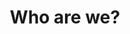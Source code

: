 ---
templateKey: 'team-page'
path: /team
preferred_language: default
title: "Who are we?"
langTitles:
    en: "Who are we?"
    pt: "Quem somos nós?"
    fr: "Qui sommes nous?"
    es: "Quienes somos nosotros"
image: ../../../static/img/team-drone.jpg
secondaryImage: ../../../static/img/Rachel Robinson Profile.JPG
heading: 
    en: "The Team"
    pt: "A Equipa"
    fr: "L'équipe"
    es: "El Equipo"
description: 
    en: "At Smartavillas we have a dedicated team of professionals helping you to manage your property or find the perfect holiday rental."
    pt: "Na Smartavillas temos uma equipa de profissionais dedicada a ajudá-lo a gerir a sua propriedade ou encontrar o melhor aluguer de férias."
    fr: "Chez Smartavillas, nous avons une équipe de professionnels dévoués qui vous aident à gérer votre propriété ou à trouver la location de vacances idéale."
    es: "En Smartavillas contamos con un equipo dedicado de profesionales que lo ayudarán a administrar su propiedad o encontrar el alquiler vacacional perfecto."
intro: 
    heading: 
        en: "Meet the Team"
        pt: "Conheça a Equipa"
        fr: "Rencontrez l'équipe"
        es: "Conoce al equipo"
    description: 
        en: "Founded in 2009, Smartavillas.com is a property services and rental management company based in Tavira on the Eastern Algarve. With a portfolio approaching 150 properties, Smartavillas provides a wide range of professional management services and solutions tailored to meet the needs of our property owners and rental clients. A wealth of experience and knowledge within our team has enabled us to grow rapidly, establish a strong presence on the Eastern Algarve and develop enduring partnerships with property owners, local suppliers and professional service providers.
        We are also proud to announce the launch of our new sister company Smartamoves, our property sales division helping you to achieve your dream of owning property abroad."
        pt: "Criada em 2009, a Smartavillas.com é uma empresa de Aluguer de casas de férias e Gestão de Propriedades, sediada em Tavira no Sotavento Algarvio. Com uma carteira que se aproxima das 150 propriedades, a Smartavillas oferece uma vasta gama de serviços e soluções profissionais de gestão adaptados às necessidades dos nossos proprietários e clientes de alugueres de casas. A experiência e conhecimento da nossa equipa permitiu-nos crescer rapidamente, estabelecer uma forte presença no Sotavento e desenvolver parcerias duradouras com proprietários, fornecedores locais e prestadores de serviços profissionais. Estamos também orgulhosos de anunciar o lançamento da nossa nova empresa irmã Smartamoves, a nossa divisão de vendas de propriedades, ajudando-o a realizar o seu sonho de possuir propriedades no estrangeiro."
        fr: "Fondée en 2009, Smartavillas.com est une société de services immobiliers et de gestion locative basée à Tavira, dans l'est de l'Algarve. Avec un portefeuille de près de 150 propriétés, Smartavillas propose une large gamme de services de gestion professionnels et de solutions adaptées pour répondre aux besoins de nos propriétaires et clients locataires. Une richesse d'expérience et de connaissances au sein de notre équipe nous a permis de croître rapidement, d'établir une forte présence dans l'est de l'Algarve et de développer des partenariats durables avec des propriétaires, des fournisseurs locaux et des prestataires de services professionnels.
         Nous sommes également fiers d'annoncer le lancement de notre nouvelle société sœur Smartamoves, notre division de vente immobilière vous aidant à réaliser votre rêve de posséder une propriété à l'étranger."
        es: "Fundada en 2009, Smartavillas.com es una empresa de gestión de alquileres y servicios inmobiliarios con sede en Tavira, en el este del Algarve. Con una cartera que se acerca a las 150 propiedades, Smartavillas ofrece una amplia gama de servicios de gestión profesional y soluciones diseñadas para satisfacer las necesidades de nuestros propietarios y clientes de alquiler. Una gran experiencia y conocimiento dentro de nuestro equipo nos ha permitido crecer rápidamente, establecer una fuerte presencia en el este del Algarve y desarrollar asociaciones duraderas con propietarios, proveedores locales y proveedores de servicios profesionales.
         También nos enorgullece anunciar el lanzamiento de nuestra nueva empresa hermana Smartamoves, nuestra división de ventas de propiedades que lo ayuda a lograr su sueño de ser propietario de una propiedad en el extranjero."
teams:
    office:
        heading: "Office Team"
        image: ../../../static/img/new office team.jpg
        description: 
            en: "The operational heart of Smartavillas tying it all together. The office team keeps the well-oiled machine running by taking the bookings, coordinating with the other teams, communicating with guests and other business and making sure the everyone gets what they need at the right time."
            pt: "O coração operacional de Smartavillas amarrando tudo junto. A equipe do escritório mantém a máquina funcionando bem, fazendo as reservas, coordenando com as outras equipes, comunicando-se com os hóspedes e outros negócios e garantindo que todos recebam o que precisam no momento certo."
            fr: "Le cœur opérationnel de Smartavillas qui relie le tout. L'équipe du bureau fait fonctionner la machine bien huilée en prenant les réservations, en se coordonnant avec les autres équipes, en communiquant avec les clients et les autres entreprises et en s'assurant que chacun obtient ce dont il a besoin au bon moment."
            es: "El corazón operativo de Smartavillas uniéndolo todo. El equipo de la oficina mantiene la máquina bien engrasada en funcionamiento tomando las reservas, coordinando con los otros equipos, comunicándose con los huéspedes y otros asuntos y asegurándose de que todos obtengan lo que necesitan en el momento adecuado."
    maintenance:
        heading: "Maintenance Team"
        image: ../../../static/img/Creat_Prefect_2.jpg
        description: 
            en: "The maintenance team keeps our wheels turning, both literally and figuratively. Going out to properties far and wide to handle all manner of tasks to make sure both owners and guests know their holiday home will be in tip-top shape."
            pt: "A equipe de manutenção mantém nossas rodas girando, literal e figurativamente. Indo para propriedades em todo o mundo para lidar com todos os tipos de tarefas para garantir que proprietários e hóspedes saibam que sua casa de férias estará em ótima forma."
            fr: "L'équipe de maintenance fait tourner nos roues, au propre comme au figuré. Se rendre dans des propriétés très éloignées pour gérer toutes sortes de tâches afin de s'assurer que les propriétaires et les invités savent que leur maison de vacances sera en parfait état."
            es: "El equipo de mantenimiento mantiene nuestras ruedas girando, tanto literal como figurativamente. Salir a propiedades a lo largo y ancho para manejar todo tipo de tareas para asegurarnos de que tanto los propietarios como los invitados sepan que su casa de vacaciones estará en óptimas condiciones."
    housekeeping:
        heading: "Housekeeping Team"
        image: ../../../static/img/Create_Perfect_3.jpg
        description: 
            en: "Making sure that Smartavillas shines like a gem, the housekeeping crew work tirelessly to cover every nook and cranny and make sure both our image and record remain spotless."
            pt: "Certificando-se de que Smartavillas brilha como uma joia, a equipe de limpeza trabalha incansavelmente para cobrir todos os cantos e garantir que nossa imagem e registro permaneçam impecáveis."
            fr: "S'assurant que Smartavillas brille comme un joyau, l'équipe d'entretien ménager travaille sans relâche pour couvrir tous les coins et recoins et s'assurer que notre image et notre dossier restent impeccables."
            es: "Asegurándose de que Smartavillas brille como una joya, el equipo de limpieza trabaja incansablemente para cubrir cada rincón y asegurarse de que tanto nuestra imagen como nuestro registro permanezcan impecables."
            
---
